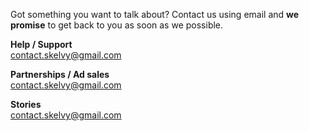 Got something you want to talk about? Contact us using email and **we promise** to get back to you as soon as we possible.

**Help / Support**  
contact.skelvy@gmail.com

**Partnerships / Ad sales**  
contact.skelvy@gmail.com

**Stories**  
contact.skelvy@gmail.com
